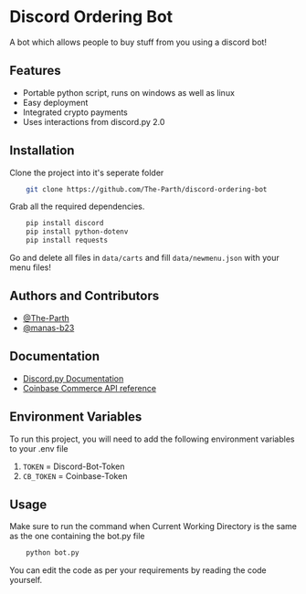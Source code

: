 
# Discord Ordering Bot

A bot which allows people to buy stuff from you using a discord bot!



## Features
- Portable python script, runs on windows as well as linux
- Easy deployment
- Integrated crypto payments
- Uses interactions from discord.py 2.0

## Installation

Clone the project into it's seperate folder

```bash
    git clone https://github.com/The-Parth/discord-ordering-bot
```
Grab all the required dependencies.
```bash
    pip install discord
    pip install python-dotenv
    pip install requests
```
Go and delete all files in `data/carts` and fill `data/newmenu.json` with your menu files!

## Authors and Contributors

- [@The-Parth](https://www.github.com/The-Parth)
- [@manas-b23](https://www.github.com/manas-b23)




## Documentation

- [Discord.py Documentation](https://discordpy.readthedocs.io/en/stable/)
- [Coinbase Commerce API reference](https://docs.cloud.coinbase.com/commerce/docs/)


## Environment Variables

To run this project, you will need to add the following environment variables to your .env file

1. `TOKEN` = Discord-Bot-Token
2. `CB_TOKEN` = Coinbase-Token


## Usage
Make sure to run the command when Current Working Directory is the same as the one containing the bot.py file
```bash
    python bot.py
```
You can edit the code as per your requirements by reading the code yourself. 

